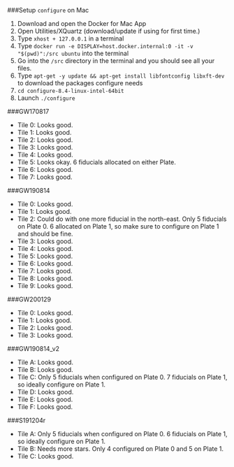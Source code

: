 ###Setup `configure` on Mac
1. Download and open the Docker for Mac App
2. Open Utilities/XQuartz (download/update if using for first time.)
3.	Type `xhost + 127.0.0.1` in a terminal
4.	Type `docker run -e DISPLAY=host.docker.internal:0 -it -v "$(pwd)":/src ubuntu` into the terminal	
5.	Go into the `/src` directory in the terminal and you should see all your files.
6.	Type `apt-get -y update && apt-get install libfontconfig libxft-dev` to download the packages configure needs
7. `cd configure-8.4-linux-intel-64bit`
8.	Launch `./configure`


###GW170817
* Tile 0: Looks good.
* Tile 1: Looks good.
* Tile 2: Looks good.
* Tile 3: Looks good.
* Tile 4: Looks good.
* Tile 5: Looks okay. 6 fiducials allocated on either Plate.
* Tile 6: Looks good.
* Tile 7: Looks good.

###GW190814
* Tile 0: Looks good.
* Tile 1: Looks good.
* Tile 2: Could do with one more fiducial in the north-east. Only 5 fiducials on Plate 0. 6 allocated on Plate 1, so make sure to configure on Plate 1 and should be fine.
* Tile 3: Looks good.
* Tile 4: Looks good.
* Tile 5: Looks good.
* Tile 6: Looks good.
* Tile 7: Looks good.
* Tile 8: Looks good.
* Tile 9: Looks good.

###GW200129
* Tile 0: Looks good.
* Tile 1: Looks good.
* Tile 2: Looks good.
* Tile 3: Looks good.
 
###GW190814_v2
* Tile A: Looks good.
* Tile B: Looks good.
* Tile C: Only 5 fiducials when configured on Plate 0. 7 fiducials on Plate 1, so ideally configure on Plate 1.
* Tile D: Looks good.
* Tile E: Looks good.
* Tile F: Looks good.

###S191204r
* Tile A: Only 5 fiducials when configured on Plate 0. 6 fiducials on Plate 1, so ideally configure on Plate 1.
* Tile B: Needs more stars. Only 4 configured on Plate 0 and 5 on Plate 1.
* Tile C: Looks good.
